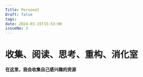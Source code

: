 ```yaml
---
Title: Personal
Draft: false
tags: 
date: 2024-03-15T15:53:00
issueNo: 3
---
```

 

 <div class="article-header">

# 收集、阅读、思考、重构、消化室

**在这里，我会收集自己感兴趣的资源**
</div>
 

